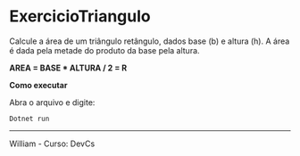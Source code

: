 # ExercicioTriangulo

Calcule a área de um triângulo retângulo, dados base (b) e altura (h). A área é dada pela metade do produto da base pela altura.

**AREA = BASE * ALTURA / 2 = R**

**Como executar**

Abra o arquivo e digite:
````
Dotnet run
````

----
William - Curso: DevCs
